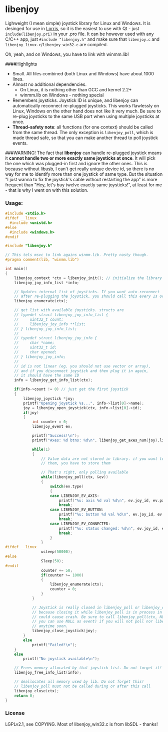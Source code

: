 # libenjoy
Lighweight (I mean simple) joystick library for Linux and Windows. It is desinged
for use in [Lorris](https://github.com/Tasssadar/Lorris), so it is
the easiest to use with Qt - just  `include(libenjoy.pri)` in your .pro file.
It can be however used with any C/C++ app, just `#include "libenjoy.h"` and make
sure that `libenjoy.c` and `libenjoy_linux.c`/`libenjoy_win32.c` are compiled.

Oh, yeah, and on Windows, you have to link with winmm.lib!

####Highlights
* Small. All files combined (both Linux and Windows) have about 1000 lines.
* Almost no additional dependencies.
  * On Linux, it is nothing other than GCC and kernel 2.2+
  * winmm.lib on Windows - nothing special
* Remembers joysticks. Joystick ID is unique, and libenjoy can automatically
  reconnect re-plugged joysticks. This works flawlessly on Linux, Windows
  on the other hand does not like it very much. Be sure to re-plug joysticks
  to the same USB port when using multiple joysticks at once.
* __Thread-safety note__: all functions (for one context) should be called
  from the same thread. The only exception is `libenjoy_poll`, which is made
  thread safe, so that you can make another thread to poll joystick events.

###WARNING!
The fact that **libenjoy** can handle re-plugged joystick means it
**cannot handle two or more exactly same joysticks at once**. It will pick
the one which was plugged-in first and ignore the other ones. This is because
without libusb, I can't get really unique device id, so there is no way for me
to identify more than one joystick of same type. But the situation "I just
wanna to fix the joystick's cable without restarting the app" is more frequent
than "Hey, let's buy twelve exactly same joysticks!", at least for me - that is
why I went on with this solution.

### Usage:
```C
#include <stdio.h>
#ifdef __linux
  #include <unistd.h>
#else
  #include <windows.h>
#endif

#include "libenjoy.h"

// This tels msvc to link agains winmm.lib. Pretty nasty though.
#pragma comment(lib, "winmm.lib")

int main()
{
    libenjoy_context *ctx = libenjoy_init(); // initialize the library
    libenjoy_joy_info_list *info;

    // Updates internal list of joysticks. If you want auto-reconnect
    // after re-plugging the joystick, you should call this every 1s or so
    libenjoy_enumerate(ctx);

    // get list with available joysticks. structs are
    // typedef struct libenjoy_joy_info_list {
    //     uint32_t count;
    //     libenjoy_joy_info **list;
    // } libenjoy_joy_info_list;
    //
    // typedef struct libenjoy_joy_info {
    //     char *name;
    //     uint32_t id;
    //     char opened;
    // } libenjoy_joy_info;
    //
    // id is not linear (eg. you should not use vector or array), 
    // and if you disconnect joystick and then plug it in again,
    // it should have the same ID
    info = libenjoy_get_info_list(ctx);

    if(info->count != 0) // just get the first joystick
    {
        libenjoy_joystick *joy;
        printf("Opening joystick %s...", info->list[0]->name);
        joy = libenjoy_open_joystick(ctx, info->list[0]->id);
        if(joy)
        {
            int counter = 0;
            libenjoy_event ev;

            printf("Success!\n");
            printf("Axes: %d btns: %d\n", libenjoy_get_axes_num(joy),libenjoy_get_buttons_num(joy));

            while(1)
            {
                // Value data are not stored in library. if you want to use
                // them, you have to store them

                // That's right, only polling available
                while(libenjoy_poll(ctx, &ev))
                {
                    switch(ev.type)
                    {
                    case LIBENJOY_EV_AXIS:
                        printf("%u: axis %d val %d\n", ev.joy_id, ev.part_id, ev.data);
                        break;
                    case LIBENJOY_EV_BUTTON:
                        printf("%u: button %d val %d\n", ev.joy_id, ev.part_id, ev.data);
                        break;
                    case LIBENJOY_EV_CONNECTED:
                        printf("%u: status changed: %d\n", ev.joy_id, ev.data);
                        break;
                    }
                }
#ifdef __linux
                usleep(50000);
#else
                Sleep(50);
#endif
                counter += 50;
                if(counter >= 1000)
                {
                    libenjoy_enumerate(ctx);
                    counter = 0;
                }
            }

            // Joystick is really closed in libenjoy_poll or libenjoy_close,
            // because closing it while libenjoy_poll is in process in another thread
            // could cause crash. Be sure to call libenjoy_poll(ctx, NULL); (yes,
            // you can use NULL as event) if you will not poll nor libenjoy_close
            // anytime soon.
            libenjoy_close_joystick(joy);
        }
        else
            printf("Failed!\n");
    }
    else
        printf("No joystick available\n");

    // Frees memory allocated by that joystick list. Do not forget it!
    libenjoy_free_info_list(info);

    // deallocates all memory used by lib. Do not forget this!
    // libenjoy_poll must not be called during or after this call
    libenjoy_close(ctx); 
    return 0;
}
```

### License
LGPLv2.1, see COPYING. Most of libenjoy_win32.c is from libSDL - thanks!
